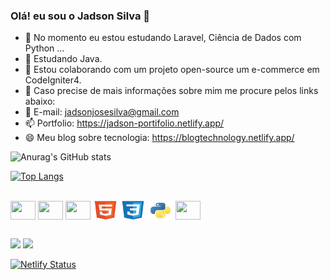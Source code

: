 ### Olá! eu sou o Jadson Silva 👋

- 🔭 No momento eu estou estudando Laravel, Ciência de Dados com Python ...
- 🌱 Estudando Java.
- 👯 Estou colaborando com um projeto open-source um e-commerce em CodeIgniter4.
- 🤔 Caso precise de mais informações sobre mim me procure pelos links abaixo:
- 💬 E-mail: jadsonjosesilva@gmail.com
- 📫 Portfolio: https://jadson-portifolio.netlify.app/
- 😄 Meu blog sobre tecnologia: https://blogtechnology.netlify.app/

![Anurag's GitHub stats](https://github-readme-stats.vercel.app/api?username=Jadson-Jose&show_icons=true&theme=radical)

[![Top Langs](https://github-readme-stats.vercel.app/api/top-langs/?username=Jadson-Jose&langs_count=8)](https://github.com/anuraghazra/github-readme-stats)

<div style="display: inline_block"><br>

  <img align="center" alt="" height="30" width="40" src="https://cdn.jsdelivr.net/gh/devicons/devicon/icons/php/php-original.svg">

  <img align="center" alt="" height="30" width="40" src="https://cdn.jsdelivr.net/gh/devicons/devicon/icons/codeigniter/codeigniter-plain-wordmark.svg">

  <img align="center" alt="" height="30" width="40" src="https://cdn.jsdelivr.net/gh/devicons/devicon/icons/java/java-original-wordmark.svg">

  <img align="center" alt="" height="30" width="40" src="https://raw.githubusercontent.com/devicons/devicon/master/icons/html5/html5-original.svg">

  <img align="center" alt="" height="30" width="40" src="https://raw.githubusercontent.com/devicons/devicon/master/icons/css3/css3-original.svg">

  <img align="center" alt="" height="30" width="40" src="https://raw.githubusercontent.com/devicons/devicon/master/icons/python/python-original.svg">

  <img align="center" alt="" height="30" width="40" src="https://cdn.jsdelivr.net/gh/devicons/devicon/icons/laravel/laravel-plain.svg">

</div>

##

<div> 

 <a href = "jadsonjosesilva@gmail.com"><img src="https://img.shields.io/badge/-Gmail-%23333?style=for-the-badge&logo=gmail&logoColor=white" target="_blank"></a>
<a href="https://www.linkedin.com/in/jadson-jose-silva/" target="_blank"><img src="https://img.shields.io/badge/-LinkedIn-%230077B5?style=for-the-badge&logo=linkedin&logoColor=white" target="_blank"></a> 

</div>

[![Netlify Status](https://api.netlify.com/api/v1/badges/71b75421-27cf-49b4-baf2-b301166ba622/deploy-status)](https://app.netlify.com/sites/blogtechnology/deploys)

